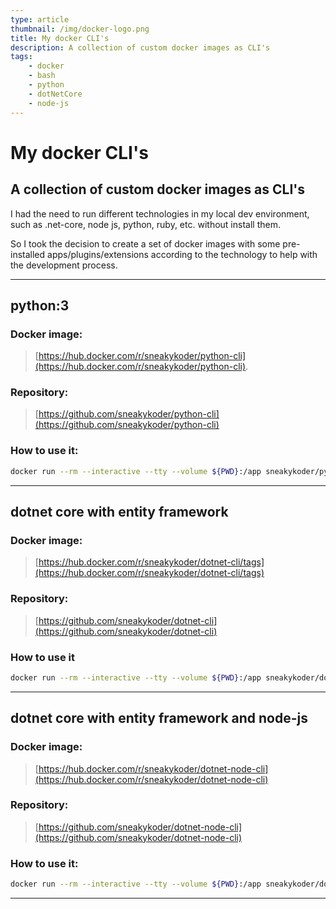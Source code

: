 ```yaml
---
type: article
thumbnail: /img/docker-logo.png
title: My docker CLI's
description: A collection of custom docker images as CLI's
tags:
    - docker
    - bash
    - python
    - dotNetCore
    - node-js
---
```

# My docker CLI's
## A collection of custom docker images as CLI's

I had the need to run different technologies in my local dev environment, such as .net-core, node js, python, ruby, etc. without install them.

So I took the decision to create a set of docker images with some pre-installed apps/plugins/extensions according to the technology to help with the development process.

---
## python:3
### Docker image:
> [https://hub.docker.com/r/sneakykoder/python-cli](https://hub.docker.com/r/sneakykoder/python-cli).
### Repository: 
> [https://github.com/sneakykoder/python-cli](https://github.com/sneakykoder/python-cli)
### How to use it:
```bash
docker run --rm --interactive --tty --volume ${PWD}:/app sneakykoder/python-cli:3 bash
```
---
## dotnet core with entity framework
### Docker image:
> [https://hub.docker.com/r/sneakykoder/dotnet-cli/tags](https://hub.docker.com/r/sneakykoder/dotnet-cli/tags)
### Repository:
> [https://github.com/sneakykoder/dotnet-cli](https://github.com/sneakykoder/dotnet-cli) 
### How to use it
```bash
docker run --rm --interactive --tty --volume ${PWD}:/app sneakykoder/dotnet-cli bash
```
---
## dotnet core with entity framework and node-js
### Docker image:
> [https://hub.docker.com/r/sneakykoder/dotnet-node-cli](https://hub.docker.com/r/sneakykoder/dotnet-node-cli)
### Repository:
> [https://github.com/sneakykoder/dotnet-node-cli](https://github.com/sneakykoder/dotnet-node-cli)
### How to use it:
```bash
docker run --rm --interactive --tty --volume ${PWD}:/app sneakykoder/dotnet-node-cli bash
```
---
